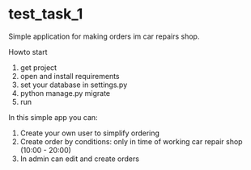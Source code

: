 # test_task_1

Simple application for making orders im car repairs shop.


Howto start
1) get project
2) open and install requirements
3) set your database in settings.py
4) python manage.py migrate
5) run


In this simple app you can:
1) Create your own user to simplify ordering
2) Create order by conditions: only in time of working car repair shop (10:00 - 20:00)
3) In admin can edit and create orders